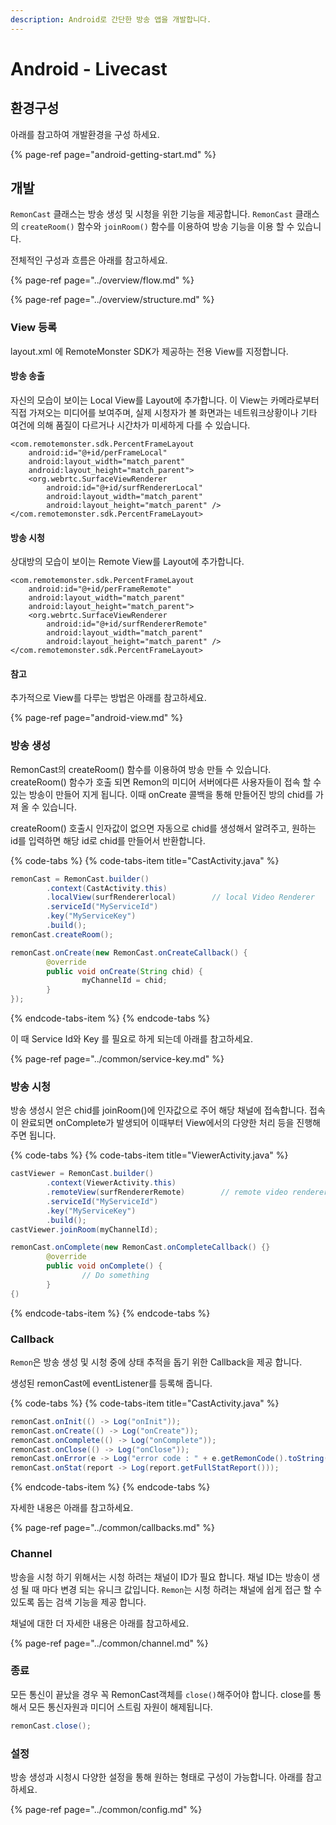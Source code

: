 ```yaml
---
description: Android로 간단한 방송 앱을 개발합니다.
---
```


# Android - Livecast

## 환경구성

아래를 참고하여 개발환경을 구성 하세요.

{% page-ref page="android-getting-start.md" %}

## 개발

`RemonCast` 클래스는 방송 생성 및 시청을 위한 기능을 제공합니다. `RemonCast` 클래스의 `createRoom()` 함수와 `joinRoom()` 함수를 이용하여 방송 기능을 이용 할 수 있습니다.

전체적인 구성과 흐름은 아래를 참고하세요.

{% page-ref page="../overview/flow.md" %}

{% page-ref page="../overview/structure.md" %}

### View 등록

layout.xml 에 RemoteMonster SDK가 제공하는 전용 View를 지정합니다. 

#### 방송 송출

자신의 모습이 보이는 Local View를 Layout에 추가합니다. 이 View는 카메라로부터 직접 가져오는 미디어를 보여주며, 실제 시청자가 볼 화면과는 네트워크상황이나 기타 여건에 의해 품질이 다르거나 시간차가 미세하게 다를 수 있습니다.

```markup
<com.remotemonster.sdk.PercentFrameLayout
    android:id="@+id/perFrameLocal"
    android:layout_width="match_parent"
    android:layout_height="match_parent">
    <org.webrtc.SurfaceViewRenderer
        android:id="@+id/surfRendererLocal"
        android:layout_width="match_parent"
        android:layout_height="match_parent" />
</com.remotemonster.sdk.PercentFrameLayout> 
```

#### 방송 시청

상대방의 모습이 보이는 Remote View를 Layout에 추가합니다.

```markup
<com.remotemonster.sdk.PercentFrameLayout
    android:id="@+id/perFrameRemote"
    android:layout_width="match_parent"
    android:layout_height="match_parent">
    <org.webrtc.SurfaceViewRenderer
        android:id="@+id/surfRendererRemote"
        android:layout_width="match_parent"
        android:layout_height="match_parent" />
</com.remotemonster.sdk.PercentFrameLayout>
```

#### 참고

추가적으로 View를 다루는 방법은 아래를 참고하세요.

{% page-ref page="android-view.md" %}

### 방송 생성

RemonCast의 createRoom\(\) 함수를 이용하여 방송 만들 수 있습니다. createRoom\(\) 함수가 호출 되면 Remon의 미디어 서버에다른 사용자들이 접속 할 수 있는 방송이 만들어 지게 됩니다. 이때 onCreate 콜백을 통해 만들어진 방의 chid를 가져 올 수 있습니다.

createRoom\(\) 호출시 인자값이 없으면 자동으로 chid를 생성해서 알려주고, 원하는 id를 입력하면 해당 id로 chid를 만들어서 반환합니다.

{% code-tabs %}
{% code-tabs-item title="CastActivity.java" %}
```java
remonCast = RemonCast.builder()
        .context(CastActivity.this)
        .localView(surfRendererlocal)        // local Video Renderer
        .serviceId("MyServiceId")
        .key("MyServiceKey")
        .build();
remonCast.createRoom();

remonCast.onCreate(new RemonCast.onCreateCallback() {
        @override
        public void onCreate(String chid) {
                myChannelId = chid;
        }
});
```
{% endcode-tabs-item %}
{% endcode-tabs %}

이 때 Service Id와 Key 를 필요로 하게 되는데 아래를 참고하세요.

{% page-ref page="../common/service-key.md" %}

### 방송 시청

방송 생성시 얻은 chid를 joinRoom\(\)에 인자값으로 주어 해당 채널에 접속합니다. 접속이 완료되면 onComplete가 발생되어 이때부터 View에서의 다양한 처리 등을 진행해 주면 됩니다.

{% code-tabs %}
{% code-tabs-item title="ViewerActivity.java" %}
```java
castViewer = RemonCast.builder()
        .context(ViewerActivity.this)
        .remoteView(surfRendererRemote)        // remote video renderer
        .serviceId("MyServiceId")
        .key("MyServiceKey")
        .build();
castViewer.joinRoom(myChannelId);

remonCast.onComplete(new RemonCast.onCompleteCallback() {}
        @override
        public void onComplete() {
                // Do something
        }
{)
```
{% endcode-tabs-item %}
{% endcode-tabs %}

### Callback

`Remon`은 방송 생성 및 시청 중에 상태 추적을 돕기 위한  Callback을 제공 합니다.

생성된 remonCast에 eventListener를 등록해 줍니다.

{% code-tabs %}
{% code-tabs-item title="CastActivity.java" %}
```java
remonCast.onInit(() -> Log("onInit"));
remonCast.onCreate(() -> Log("onCreate"));
remonCast.onComplete(() -> Log("onComplete"));
remonCast.onClose(() -> Log("onClose"));
remonCast.onError(e -> Log("error code : " + e.getRemonCode().toString()));
remonCast.onStat(report -> Log(report.getFullStatReport()));
```
{% endcode-tabs-item %}
{% endcode-tabs %}

자세한 내용은 아래를 참고하세요.

{% page-ref page="../common/callbacks.md" %}

### Channel

방송을 시청 하기 위해서는 시청 하려는 채널이 ID가 필요 합니다. 채널 ID는 방송이 생성 될 때 마다 변경 되는 유니크 값입니다. `Remon`는 시청 하려는 채널에 쉽게 접근 할 수 있도록 돕는 검색 기능을 제공 합니다.

채널에 대한 더 자세한 내용은 아래를 참고하세요.

{% page-ref page="../common/channel.md" %}

### 종료

모든 통신이 끝났을 경우 꼭 RemonCast객체를 `close()`해주어야 합니다. close를 통해서 모든 통신자원과 미디어 스트림 자원이 해제됩니다.

```java
remonCast.close();
```

### 설정

방송 생성과 시청시 다양한 설정을 통해 원하는 형태로 구성이 가능합니다. 아래를 참고하세요.

{% page-ref page="../common/config.md" %}



